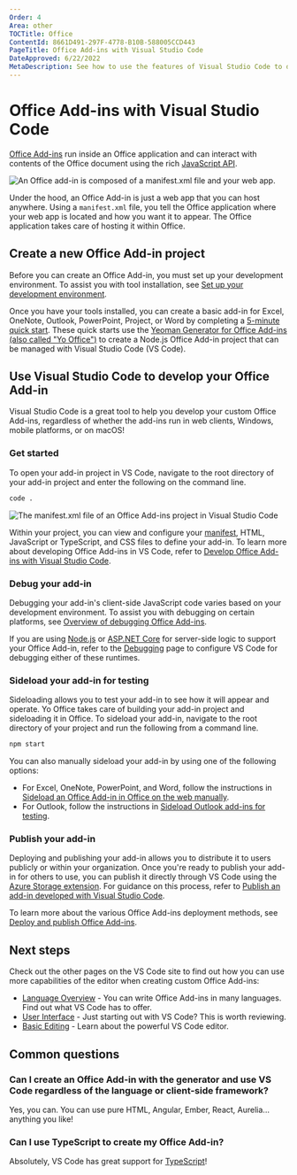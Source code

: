 ```yaml
---
Order: 4
Area: other
TOCTitle: Office
ContentId: 8661D491-297F-4778-B10B-588005CCD443
PageTitle: Office Add-ins with Visual Studio Code
DateApproved: 6/22/2022
MetaDescription: See how to use the features of Visual Studio Code to develop Office Add-ins.
---
```

# Office Add-ins with Visual Studio Code

[Office Add-ins](https://docs.microsoft.com/office/dev/add-ins/overview/office-add-ins) run inside an Office application and can interact with contents of the Office document using the rich [JavaScript API](https://docs.microsoft.com/office/dev/add-ins/develop/understanding-the-javascript-api-for-office).

![An Office add-in is composed of a manifest.xml file and your web app.](images/office/officeaddinoverview.png)

Under the hood, an Office Add-in is just a web app that you can host anywhere. Using a `manifest.xml` file, you tell the Office application where your web app is located and how you want it to appear. The Office application takes care of hosting it within Office.

## Create a new Office Add-in project

Before you can create an Office Add-in, you must set up your development environment. To assist you with tool installation, see [Set up your development environment](https://docs.microsoft.com/office/dev/add-ins/overview/set-up-your-dev-environment).

Once you have your tools installed, you can create a basic add-in for Excel, OneNote, Outlook, PowerPoint, Project, or Word by completing a [5-minute quick start](https://docs.microsoft.com/office/dev/add-ins/). These quick starts use the [Yeoman Generator for Office Add-ins (also called "Yo Office")](https://docs.microsoft.com/office/dev/add-ins/develop/yeoman-generator-overview) to create a Node.js Office Add-in project that can be managed with Visual Studio Code (VS Code).

## Use Visual Studio Code to develop your Office Add-in

Visual Studio Code is a great tool to help you develop your custom Office Add-ins, regardless of whether the add-ins run in web clients, Windows, mobile platforms, or on macOS!

### Get started

To open your add-in project in VS Code, navigate to the root directory of your add-in project and enter the following on the command line.

```bash
code .
```

![The manifest.xml file of an Office Add-ins project in Visual Studio Code](images/office/office-add-in-manifest.png)

Within your project, you can view and configure your [manifest](https://docs.microsoft.com/office/dev/add-ins/develop/add-in-manifests), HTML, JavaScript or TypeScript, and CSS files to define your add-in. To learn more about developing Office Add-ins in VS Code, refer to [Develop Office Add-ins with Visual Studio Code](https://docs.microsoft.com/office/dev/add-ins/develop/develop-add-ins-vscode).

### Debug your add-in

Debugging your add-in's client-side JavaScript code varies based on your development environment. To assist you with debugging on certain platforms, see [Overview of debugging Office Add-ins](https://docs.microsoft.com/office/dev/add-ins/testing/debug-add-ins-overview).

If you are using [Node.js](https://nodejs.org/) or [ASP.NET Core](https://asp.net) for server-side logic to support your Office Add-in, refer to the [Debugging](/docs/editor/debugging.md) page to configure VS Code for debugging either of these runtimes.

### Sideload your add-in for testing

Sideloading allows you to test your add-in to see how it will appear and operate. Yo Office takes care of building your add-in project and sideloading it in Office. To sideload your add-in, navigate to the root directory of your project and run the following from a command line.

```bash
npm start
```

You can also manually sideload your add-in by using one of the following options:

- For Excel, OneNote, PowerPoint, and Word, follow the instructions in [Sideload an Office Add-in in Office on the web manually](https://docs.microsoft.com/office/dev/add-ins/testing/sideload-office-add-ins-for-testing#sideload-an-office-add-in-in-office-on-the-web-manually).
- For Outlook, follow the instructions in [Sideload Outlook add-ins for testing](https://docs.microsoft.com/office/dev/add-ins/outlook/sideload-outlook-add-ins-for-testing?tabs=windows#sideload-manually).

### Publish your add-in

Deploying and publishing your add-in allows you to distribute it to users publicly or within your organization. Once you're ready to publish your add-in for others to use, you can publish it directly through VS Code using the [Azure Storage extension](https://marketplace.visualstudio.com/items?itemName=ms-azuretools.vscode-azurestorage). For guidance on this process, refer to [Publish an add-in developed with Visual Studio Code](https://docs.microsoft.com/office/dev/add-ins/publish/publish-add-in-vs-code).

To learn more about the various Office Add-ins deployment methods, see [Deploy and publish Office Add-ins](https://docs.microsoft.com/office/dev/add-ins/publish/publish).

## Next steps

Check out the other pages on the VS Code site to find out how you can use more capabilities of the editor when creating custom Office Add-ins:

- [Language Overview](/docs/languages/overview.md) - You can write Office Add-ins in many languages. Find out what VS Code has to offer.
- [User Interface](/docs/getstarted/userinterface.md) - Just starting out with VS Code? This is worth reviewing.
- [Basic Editing](/docs/editor/codebasics.md) - Learn about the powerful VS Code editor.

## Common questions

### Can I create an Office Add-in with the generator and use VS Code regardless of the language or client-side framework?

Yes, you can. You can use pure HTML, Angular, Ember, React, Aurelia... anything you like!

### Can I use TypeScript to create my Office Add-in?

Absolutely, VS Code has great support for [TypeScript](/docs/languages/typescript.md)!
